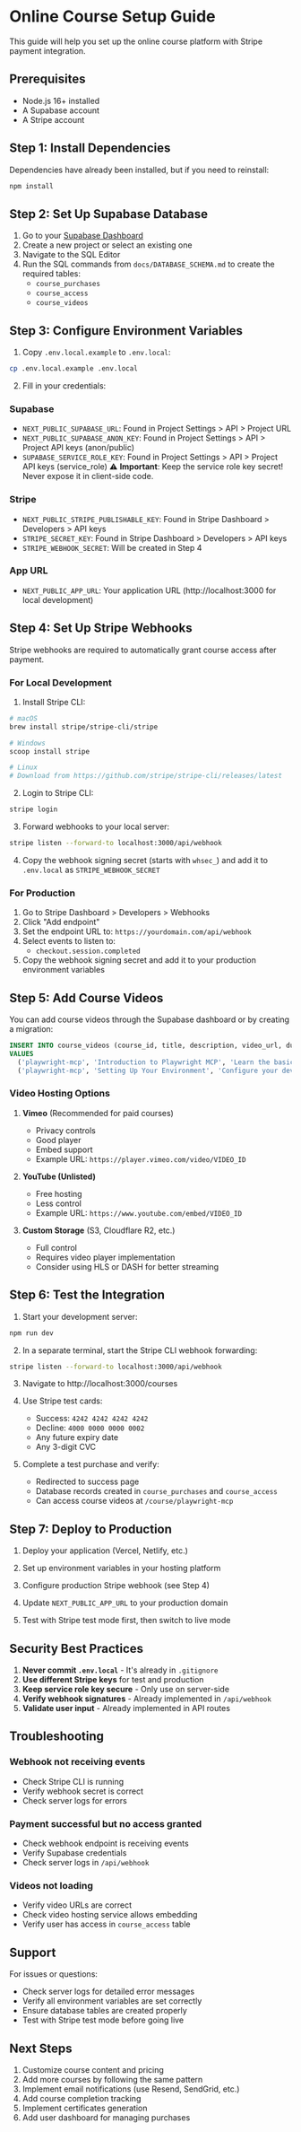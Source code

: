 # Online Course Setup Guide

This guide will help you set up the online course platform with Stripe payment integration.

## Prerequisites

- Node.js 16+ installed
- A Supabase account
- A Stripe account

## Step 1: Install Dependencies

Dependencies have already been installed, but if you need to reinstall:

```bash
npm install
```

## Step 2: Set Up Supabase Database

1. Go to your [Supabase Dashboard](https://supabase.com/dashboard)
2. Create a new project or select an existing one
3. Navigate to the SQL Editor
4. Run the SQL commands from `docs/DATABASE_SCHEMA.md` to create the required tables:
   - `course_purchases`
   - `course_access`
   - `course_videos`

## Step 3: Configure Environment Variables

1. Copy `.env.local.example` to `.env.local`:

```bash
cp .env.local.example .env.local
```

2. Fill in your credentials:

### Supabase

- `NEXT_PUBLIC_SUPABASE_URL`: Found in Project Settings > API > Project URL
- `NEXT_PUBLIC_SUPABASE_ANON_KEY`: Found in Project Settings > API > Project API keys (anon/public)
- `SUPABASE_SERVICE_ROLE_KEY`: Found in Project Settings > API > Project API keys (service_role)
  ⚠️ **Important**: Keep the service role key secret! Never expose it in client-side code.

### Stripe

- `NEXT_PUBLIC_STRIPE_PUBLISHABLE_KEY`: Found in Stripe Dashboard > Developers > API keys
- `STRIPE_SECRET_KEY`: Found in Stripe Dashboard > Developers > API keys
- `STRIPE_WEBHOOK_SECRET`: Will be created in Step 4

### App URL

- `NEXT_PUBLIC_APP_URL`: Your application URL (http://localhost:3000 for local development)

## Step 4: Set Up Stripe Webhooks

Stripe webhooks are required to automatically grant course access after payment.

### For Local Development

1. Install Stripe CLI:

```bash
# macOS
brew install stripe/stripe-cli/stripe

# Windows
scoop install stripe

# Linux
# Download from https://github.com/stripe/stripe-cli/releases/latest
```

2. Login to Stripe CLI:

```bash
stripe login
```

3. Forward webhooks to your local server:

```bash
stripe listen --forward-to localhost:3000/api/webhook
```

4. Copy the webhook signing secret (starts with `whsec_`) and add it to `.env.local` as `STRIPE_WEBHOOK_SECRET`

### For Production

1. Go to Stripe Dashboard > Developers > Webhooks
2. Click "Add endpoint"
3. Set the endpoint URL to: `https://yourdomain.com/api/webhook`
4. Select events to listen to:
   - `checkout.session.completed`
5. Copy the webhook signing secret and add it to your production environment variables

## Step 5: Add Course Videos

You can add course videos through the Supabase dashboard or by creating a migration:

```sql
INSERT INTO course_videos (course_id, title, description, video_url, duration, order_index, is_free_preview)
VALUES
  ('playwright-mcp', 'Introduction to Playwright MCP', 'Learn the basics of Model Context Protocol', 'https://vimeo.com/your-video-id', 600, 1, true),
  ('playwright-mcp', 'Setting Up Your Environment', 'Configure your development environment', 'https://vimeo.com/your-video-id', 900, 2, false);
```

### Video Hosting Options

1. **Vimeo** (Recommended for paid courses)

   - Privacy controls
   - Good player
   - Embed support
   - Example URL: `https://player.vimeo.com/video/VIDEO_ID`

2. **YouTube (Unlisted)**

   - Free hosting
   - Less control
   - Example URL: `https://www.youtube.com/embed/VIDEO_ID`

3. **Custom Storage** (S3, Cloudflare R2, etc.)
   - Full control
   - Requires video player implementation
   - Consider using HLS or DASH for better streaming

## Step 6: Test the Integration

1. Start your development server:

```bash
npm run dev
```

2. In a separate terminal, start the Stripe CLI webhook forwarding:

```bash
stripe listen --forward-to localhost:3000/api/webhook
```

3. Navigate to http://localhost:3000/courses

4. Use Stripe test cards:

   - Success: `4242 4242 4242 4242`
   - Decline: `4000 0000 0000 0002`
   - Any future expiry date
   - Any 3-digit CVC

5. Complete a test purchase and verify:
   - Redirected to success page
   - Database records created in `course_purchases` and `course_access`
   - Can access course videos at `/course/playwright-mcp`

## Step 7: Deploy to Production

1. Deploy your application (Vercel, Netlify, etc.)

2. Set up environment variables in your hosting platform

3. Configure production Stripe webhook (see Step 4)

4. Update `NEXT_PUBLIC_APP_URL` to your production domain

5. Test with Stripe test mode first, then switch to live mode

## Security Best Practices

1. **Never commit `.env.local`** - It's already in `.gitignore`
2. **Use different Stripe keys** for test and production
3. **Keep service role key secure** - Only use on server-side
4. **Verify webhook signatures** - Already implemented in `/api/webhook`
5. **Validate user input** - Already implemented in API routes

## Troubleshooting

### Webhook not receiving events

- Check Stripe CLI is running
- Verify webhook secret is correct
- Check server logs for errors

### Payment successful but no access granted

- Check webhook endpoint is receiving events
- Verify Supabase credentials
- Check server logs in `/api/webhook`

### Videos not loading

- Verify video URLs are correct
- Check video hosting service allows embedding
- Verify user has access in `course_access` table

## Support

For issues or questions:

- Check server logs for detailed error messages
- Verify all environment variables are set correctly
- Ensure database tables are created properly
- Test with Stripe test mode before going live

## Next Steps

1. Customize course content and pricing
2. Add more courses by following the same pattern
3. Implement email notifications (use Resend, SendGrid, etc.)
4. Add course completion tracking
5. Implement certificates generation
6. Add user dashboard for managing purchases

